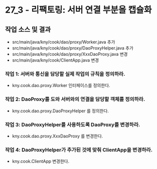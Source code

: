 # 27_3 - 리팩토링: 서버 연결 부분을 캡슐화

## 작업 소스 및 결과

- src/main/java/kny/cook/dao/proxy/Worker.java 추가
- src/main/java/kny/cook/dao/proxy/DaoProxyHelper.java 추가
- src/main/java/kny/cook/dao/proxy/XxxDaoProxy.java 변경
- src/main/java/kny/cook/ClientApp.java 변경

### 작업 1: 서버와 통신을 담당할 실제 작업의 규칙을 정의하라.

- kny.cook.dao.proxy.Worker 인터페이스를 정의한다.

### 작업 2: DaoProxy를 도와 서버와의 연결을 담당할 객체를 정의하라. 

- kny.cook.dao.proxy.DaoProxyHelper 를 정의한다.

### 작업 3: DaoProxyHelper를 사용하도록 DaoProxy를 변경하라.

- kny.cook.dao.proxy.XxxDaoProxy 를 변경한다.

### 작업 4: DaoProxyHelper가 추가된 것에 맞춰 ClientApp을 변경하라.

- kny.cook.ClientApp 변경한다.
  